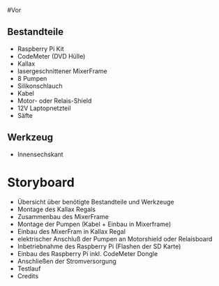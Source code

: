 #Vor
## Bestandteile
* Raspberry Pi Kit
* CodeMeter (DVD Hülle)
* Kallax
* lasergeschnittener MixerFrame
* 8 Pumpen
* Silikonschlauch
* Kabel
* Motor- oder Relais-Shield
* 12V Laptopnetzteil
* Säfte

## Werkzeug
* Innensechskant

# Storyboard
* Übersicht über benötigte Bestandteile und Werkzeuge
* Montage des Kallax Regals
* Zusammenbau des MixerFrame
* Montage der Pumpen (Kabel + Einbau in Mixerframe)
* Einbau des MixerFram in Kallax Regal
* elektrischer Anschluß der Pumpen an Motorshield oder Relaisboard
* Inbetriebnahme des Raspberry Pi (Flashen der SD Karte)
* Einbau des Raspberry Pi inkl. CodeMeter Dongle
* Anschließen der Stromversorgung
* Testlauf
* Credits
